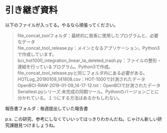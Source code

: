 # 引き継ぎ資料  
以下のファイルが入ってる。やるなら頑張ってください。  
>file_concat_toolフォルダ：最終的に発表に使用したプログラムと、必要なデータ  
>file_concat_tool_release.py：メインとなるアプリケーション。Python3で作成しています。  
>bci_hot1000_integration_linear_ta_deleted_trash.py：ファイルの整形・連結を行っているプログラム。Python3で作成。file_concat_tool_release.pyと同じフォルダ内にある必要がある。  
>HOTLog_20190109_141808.csv：HOT-1000で計測されたデータ  
>OpenBCI-RAW-2019-01-09_14-17-12.txt：OpenBCIで計測されたデータ  
>Serialtest.pyシリーズ:未完成の同期ツール。Pythonのバージョンごとに分かれている。１つにする方法はあるかもしれない。  
  
報告書フォルダ：毎週提出していた報告書  
  
p.s. この研究、参考にしなくていいってはっきりわかんだね。じゃけん新しい研究課題見つけましょうね。  
